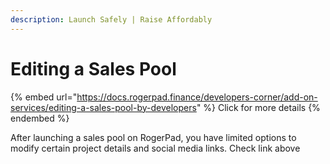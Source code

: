 ```yaml
---
description: Launch Safely | Raise Affordably
---
```


# Editing a Sales Pool

{% embed url="https://docs.rogerpad.finance/developers-corner/add-on-services/editing-a-sales-pool-by-developers" %}
Click for more details
{% endembed %}

After launching a sales pool on RogerPad, you have limited options to modify certain project details and social media links. Check link above
